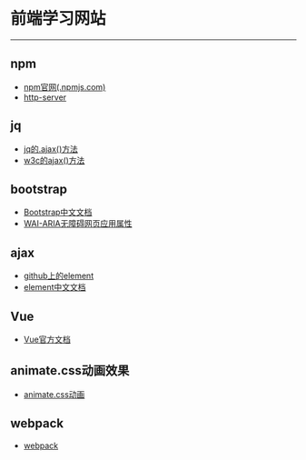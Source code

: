 ﻿# 前端学习网站


---
## npm
+ [npm官网(.npmjs.com)][1]
+ [http-server][2]

## jq
+ [jq的.ajax()方法][3]
+ [w3c的ajax()方法][4]

## bootstrap
+ [Bootstrap中文文档][5]
+ [WAI-ARIA无障碍网页应用属性][6]

## ajax
+ [github上的element][7]
+ [element中文文档][8]

## Vue
+ [Vue官方文档][9]

## animate.css动画效果
+ [animate.css动画][10]

## webpack
+ [webpack][11]


  [1]: https://www.npmjs.com/
  [2]: https://www.npmjs.com/package/http-server
  [3]: https://www.jquery123.com/jQuery.ajax/
  [4]: http://www.w3school.com.cn/jquery/ajax_ajax.asp
  [5]: http://www.bootcss.com/
  [6]: http://www.w3school.com.cn/jquery/ajax_ajax.asp
  [7]: https://github.com/ElemeFE/element
  [8]: http://element-cn.eleme.io/#/zh-CN
  [9]: https://cn.vuejs.org/
  [10]:https://daneden.github.io/animate.css/
  [11]:http://webpack.github.io/
